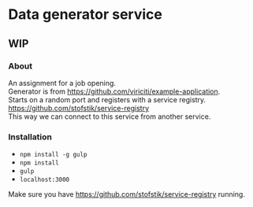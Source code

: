 # Data generator service

## WIP

### About
An assignment for a job opening.  
Generator is from https://github.com/viriciti/example-application.  
Starts on a random port and registers with a service registry.  
https://github.com/stofstik/service-registry  
This way we can connect to this service from another service.

### Installation
- `npm install -g gulp`
- `npm install`
- `gulp`
- `localhost:3000`

Make sure you have https://github.com/stofstik/service-registry running.
